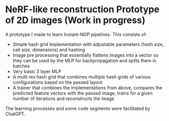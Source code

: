 # NeRF-like reconstruction Prototype of 2D images (Work in progress)


A prototype I made to learn Instant-NGP pipelines.
This consists of:

 - Simple hash grid implementation with adjustable parameters (hash size, cell size, dimensions) and hashing
 - Image pre processing that essentially flattens images into a vector so they can be used by the MLP for backpropagation and splits them in batches
 - Very basic 3 layer MLP 
 - A multi res hash grid that combines multiple hash grids of various configurations based on the passed layout
 - A trainer that combines the implementations from above, compares the predicted feature vectors with the passed image, trains for a given number of iterations and reconstructs the image
   
The learning processes and some code segments were facilitated by ChatGPT.
